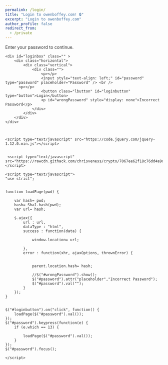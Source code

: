 ```yaml
---
permalink: /login/
title: "Login to owenboffey.com! 🔒"
excerpt: "Login to owenboffey.com"
author_profile: false
redirect_from: 
  - /private
---
```


Enter your password to continue.

<html xmlns="http://www.w3.org/1999/xhtml">
<head>

<meta name="viewport" content="width=device-width, initial-scale=1.0">

</head>

<style>

body {

	background-attachment: fixed;
	color: #333;
}

.box {
	border-radius: 3px;
	background: rgba(101, 101, 101, 0.7); margin: auto; padding: 12px;
}

.lightbox {
	zoom: 1.5;
	position: fixed;
	top: 0;
	left: 0;
	width: 100%;
	height: 100%;
	background: rgba(10, 10, 10, 0.8);
	text-align: center;
	margin: auto;

}

div.horizontal {
	display: flex;
	justify-content: center;
	height: 100%;
}

div.vertical {
	display: flex;
	flex-direction: column;
	justify-content: center;
	width: 100%;
}

::-webkit-input-placeholder {
   color: #955;
   text-align: center;
}

::-moz-placeholder {
   color: #955;
   text-align: center;
}

:-ms-input-placeholder {
   color: #955;
   text-align: center;
}

.lbutton {
  background-color: white;
  border: 1px solid black;
  color: black;
  padding: 3px 6px;
  text-align: center;
  text-decoration: none;
  display: inline-block;
  font-size: 16px;
  border-radius: 3px;
}

.lbutton:hover {
  background-color: #e5e5e5;
  color: black;

</style>

<body>

	<div id="loginbox" class="" >
		<div class="horizontal">
			<div class="vertical">
				<div class="">
					<p></p>
					<input style="text-align: left;" id="password" type="password" placeholder="Password" /> <br />
          <p></p>
					<button class="lbutton" id="loginbutton" type="button">Login</button>
					<p id="wrongPassword" style="display: none">Incorrect Password</p>
				</div>
			</div>
		</div>
	</div>



	<script type="text/javascript" src="https://code.jquery.com/jquery-1.12.0.min.js"></script>


	 <script type="text/javascript" src="https://rawcdn.githack.com/chrisveness/crypto/7067ee62f18c76dd4a9d372a00e647205460b62b/sha1.js"></script>

	<script type="text/javascript">
	"use strict";


	function loadPage(pwd) {

		var hash= pwd;
		hash= Sha1.hash(pwd);
		var url= hash;

		$.ajax({
			url : url,
			dataType : "html",
			success : function(data) {

				window.location= url;

			},
			error : function(xhr, ajaxOptions, thrownError) {


				parent.location.hash= hash;

				//$("#wrongPassword").show();
				$("#password").attr("placeholder","Incorrect Password");
				$("#password").val("");
			}
		});
	}


	$("#loginbutton").on("click", function() {
		loadPage($("#password").val());
	});
	$("#password").keypress(function(e) {
		if (e.which == 13) {

			loadPage($("#password").val());
		}
	});
	$("#password").focus();

	</script>

</body>
</html>
